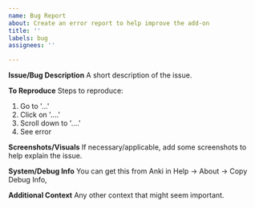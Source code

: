 ```yaml
---
name: Bug Report
about: Create an error report to help improve the add-on
title: ''
labels: bug
assignees: ''

---
```


**Issue/Bug Description**
A short description of the issue.

**To Reproduce**
Steps to reproduce:
1. Go to '...'
2. Click on '....'
3. Scroll down to '....'
4. See error

**Screenshots/Visuals**
If necessary/applicable, add some screenshots to help explain the issue.

**System/Debug Info**
You can get this from Anki in Help -> About -> Copy Debug Info,

**Additional Context**
Any other context that might seem important.

